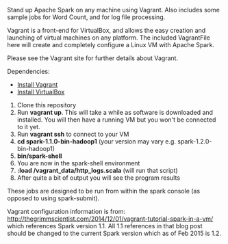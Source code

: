 Stand up Apache Spark on any machine using Vagrant.  Also includes some sample jobs for Word Count, and for log file processing.

Vagrant is a front-end for VirtualBox, and allows the easy creation and launching of virtual machines on any platform.  The included VagrantFile here will create and completely configure a Linux VM with Apache Spark.

Please see the Vagrant site for further details about Vagrant.

Dependencies:

- [Install Vagrant](http://www.vagrantup.com/downloads.html)
- [Install VirtualBox](https://www.virtualbox.org/wiki/Downloads)

1. Clone this repository
2. Run **vagrant up**.  This will take a while as software is downloaded and installed.  You will then have a running VM but you won't be connected to it yet.
3. Run **vagrant ssh** to connect to your VM
4. **cd spark-1.1.0-bin-hadoop1**  (your version may vary e.g. spark-1.2.0-bin-hadoop1)
5. **bin/spark-shell**
6. You are now in the spark-shell environment
7. **:load /vagrant_data/http_logs.scala**  (will run that script)
8. After quite a bit of output you will see the program results

These jobs are designed to be run from within the spark console (as opposed to using spark-submit).

Vagrant configuration information is from: http://thegrimmscientist.com/2014/12/01/vagrant-tutorial-spark-in-a-vm/ which references 
Spark version 1.1.  All 1.1 references in that blog post should be changed to the current Spark version which as of 
Feb 2015 is 1.2.  




